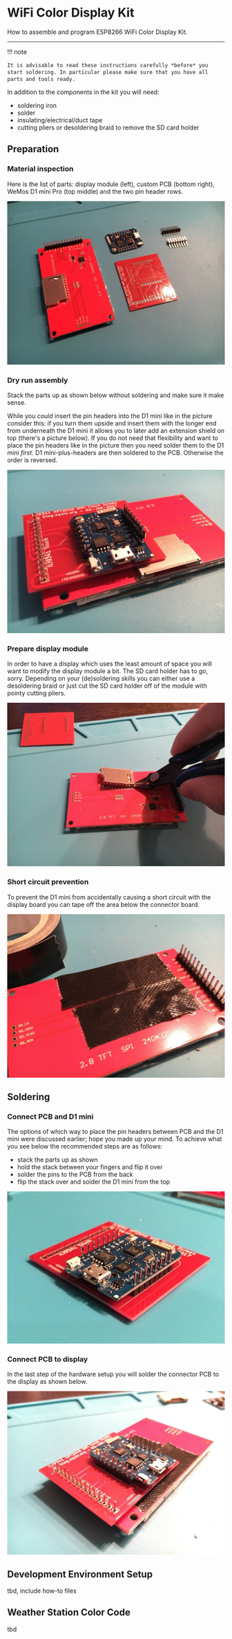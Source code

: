 # WiFi Color Display Kit

How to assemble and program ESP8266 WiFi Color Display Kit. 

---

!!! note

    It is advisable to read these instructions carefully *before* you start soldering. In particular please make sure that you have all parts and tools ready.

In addition to the components in the kit you will need:

- soldering iron
- solder
- insulating/electrical/duct tape
- cutting pliers or desoldering braid to remove the SD card holder

## Preparation

### Material inspection
Here is the list of parts: display module (left), custom PCB (bottom right), WeMos D1 mini Pro (top middle) and the two pin header rows.

![](../img/guides/wifi-color-display-kit/1-components.jpg)

### Dry run assembly
Stack the parts up as shown below without soldering and make sure it make sense.

While you *could* insert the pin headers into the D1 mini like in the picture consider this: if you turn them upside and insert them with the longer end from underneath the D1 mini it allows you to later add an extension shield on top (there's a picture below). If you do not need that flexibility and want to place the pin headers like in the picture then you need solder them to the D1 mini *first*. D1 mini-plus-headers are then soldered to the PCB. Otherwise the order is reversed.

![](../img/guides/wifi-color-display-kit/2-dry-run-stack.jpg)

### Prepare display module

In order to have a display which uses the least amount of space you will want to modify the display module a bit. The SD card holder has to go, sorry. Depending on your (de)soldering skills you can either use a desoldering braid or just cut the SD card holder off of the module with pointy cutting pliers.

![](../img/guides/wifi-color-display-kit/3-cut-off-sd-card-slot.jpg)

### Short circuit prevention

To prevent the D1 mini from accidentally causing a short circuit with the display board you can tape off the area below the connector board.

![](../img/guides/wifi-color-display-kit/4-protect-with-tape.jpg)

## Soldering

### Connect PCB and D1 mini

The options of which way to place the pin headers between PCB and the D1 mini were discussed earlier; hope you made up your mind. To achieve what you see below the recommended steps are as follows:

- stack the parts up as shown
- hold the stack between your fingers and flip it over
- solder the pins to the PCB from the back
- flip the stack over and solder the D1 mini from the top

![](../img/guides/wifi-color-display-kit/5-WeMos-D1-mini-on-PCB.jpg)

### Connect PCB to display

In the last step of the hardware setup you will solder the connector PCB to the display as shown below.

![](../img/guides/wifi-color-display-kit/6-solder-connector-PCB-to-display-PCB.jpg)

## Development Environment Setup

tbd, include how-to files

## Weather Station Color Code

tbd